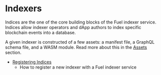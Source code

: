 # Indexers

Indices are the one of the core building blocks of the Fuel indexer service. Indices allow indexer operators and dApp authors to index specific blockchain events into a database.

A given indexer is constructed of a few assets: a manifest file, a GraphQL schema file, and a WASM module. Read more about this in the [Assets](./../assets/index.md) section.

- [Registering Indices](./registration.md)
  - How to register a new indexer with a Fuel indexer service
